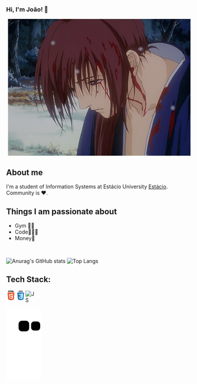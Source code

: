 ### Hi, I'm João! 👋

<p align="center"> 
  <img src="https://github.com/Ninzinhu/Ninzinhu/blob/main/kenshinhimura.gif"">
</p>

## About me
I'm a student of Information Systems at Estácio University [Estácio](https://estacio.br/cursos/graduacao). </br> Community is :heart:. 
<br />

## Things I am passionate about
- Gym 🏋🏻
- Code👩🏻‍💻
- Money💸
<br />


![Anurag's GitHub stats](https://github-readme-stats.vercel.app/api?username=Ninzinhu&show_icons=true&theme=tokyonight)
![Top Langs](https://github-readme-stats.vercel.app/api/top-langs/?username=Ninzinhu&layout=compact&langs_count=16&theme=tokyonight)


## Tech Stack:
<a href="https://www.w3.org/html/" target="_blank"><img align="left" alt="HTML5" width="26px" src="https://raw.githubusercontent.com/github/explore/80688e429a7d4ef2fca1e82350fe8e3517d3494d/topics/html/html.png" /></a>
<a href="https://www.w3schools.com/css/" target="_blank"><img align="left" alt="CSS3" width="26px" src="https://raw.githubusercontent.com/github/explore/80688e429a7d4ef2fca1e82350fe8e3517d3494d/topics/css/css.png" /></a>
<a href="https://www.w3schools.com/js/" target="_blank"><img align="left" alt="JS" width="26px" src="https://static.vecteezy.com/system/resources/previews/027/127/463/non_2x/javascript-logo-javascript-icon-transparent-free-png.png" /></a>
<!----<a href="https://www.cprogramming.com/" target="_blank"> <img align="left" alt="C" width="26px" src="https://github.com/Aakarsh-B/trying-repos/blob/master/c-programming.png"/> </a>
<a href="https://material.angular.io/" target="_blank"> <img align="left" alt="Angular" width="26px" src="https://upload.wikimedia.org/wikipedia/commons/thumb/c/cf/Angular_full_color_logo.svg/2048px-Angular_full_color_logo.svg.png"/> </a>
<img align="left" alt="GitHub" width="26px" src="https://github.com/Aakarsh-B/trying-repos/blob/master/github.svg" /> --->
<br />
<br />



![snake gif](https://github.com/Ninzinhu/Ninzinhu/blob/output/github-contribution-grid-snake.svg)
  

